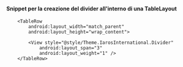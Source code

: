 
#### Snippet per la creazione del divider all'interno di una TableLayout

```
    <TableRow
        android:layout_width="match_parent"
        android:layout_height="wrap_content">

        <View style="@style/Theme.IarosInternational.Divider"
            android:layout_span="3"
            android:layout_weight="1" />
    </TableRow>
```